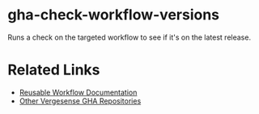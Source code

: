 # gha-check-workflow-versions
Runs a check on the targeted workflow to see if it's on the latest release.

# Related Links
- [Reusable Workflow Documentation](https://docs.github.com/en/actions/learn-github-actions/reusing-workflows)
- [Other Vergesense GHA Repositories](https://github.com/vergesense?q=gha-&type=all&language=&sort=)
